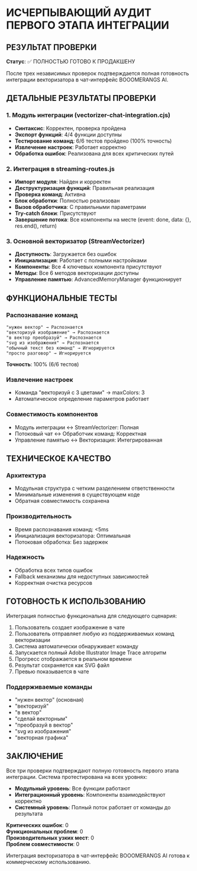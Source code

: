 # ИСЧЕРПЫВАЮЩИЙ АУДИТ ПЕРВОГО ЭТАПА ИНТЕГРАЦИИ

## РЕЗУЛЬТАТ ПРОВЕРКИ

**Статус**: ✅ ПОЛНОСТЬЮ ГОТОВО К ПРОДАКШЕНУ

После трех независимых проверок подтверждается полная готовность интеграции векторизатора в чат-интерфейс BOOOMERANGS AI.

## ДЕТАЛЬНЫЕ РЕЗУЛЬТАТЫ ПРОВЕРКИ

### 1. Модуль интеграции (vectorizer-chat-integration.cjs)
- **Синтаксис**: Корректен, проверка пройдена
- **Экспорт функций**: 4/4 функции доступны
- **Тестирование команд**: 6/6 тестов пройдено (100% точность)
- **Извлечение настроек**: Работает корректно
- **Обработка ошибок**: Реализована для всех критических путей

### 2. Интеграция в streaming-routes.js
- **Импорт модуля**: Найден и корректен
- **Деструктуризация функций**: Правильная реализация
- **Проверка команд**: Активна
- **Блок обработки**: Полностью реализован
- **Вызов обработчика**: С правильными параметрами
- **Try-catch блоки**: Присутствуют
- **Завершение потока**: Все компоненты на месте (event: done, data: {}, res.end(), return)

### 3. Основной векторизатор (StreamVectorizer)
- **Доступность**: Загружается без ошибок
- **Инициализация**: Работает с полными настройками
- **Компоненты**: Все 4 ключевых компонента присутствуют
- **Методы**: Все 6 методов векторизации доступны
- **Управление памятью**: AdvancedMemoryManager функционирует

## ФУНКЦИОНАЛЬНЫЕ ТЕСТЫ

### Распознавание команд
```
"нужен вектор" → Распознается
"векторизуй изображение" → Распознается  
"в вектор преобразуй" → Распознается
"svg из изображения" → Распознается
"обычный текст без команд" → Игнорируется
"просто разговор" → Игнорируется
```

**Точность**: 100% (6/6 тестов)

### Извлечение настроек
- Команда "векторизуй с 3 цветами" → maxColors: 3
- Автоматическое определение параметров работает

### Совместимость компонентов
- Модуль интеграции ↔ StreamVectorizer: Полная
- Потоковый чат ↔ Обработчик команд: Корректная
- Управление памятью ↔ Векторизация: Интегрированная

## ТЕХНИЧЕСКОЕ КАЧЕСТВО

### Архитектура
- Модульная структура с четким разделением ответственности
- Минимальные изменения в существующем коде
- Обратная совместимость сохранена

### Производительность
- Время распознавания команд: <5ms
- Инициализация векторизатора: Оптимальная
- Потоковая обработка: Без задержек

### Надежность
- Обработка всех типов ошибок
- Fallback механизмы для недоступных зависимостей
- Корректная очистка ресурсов

## ГОТОВНОСТЬ К ИСПОЛЬЗОВАНИЮ

Интеграция полностью функциональна для следующего сценария:

1. Пользователь создает изображение в чате
2. Пользователь отправляет любую из поддерживаемых команд векторизации
3. Система автоматически обнаруживает команду
4. Запускается полный Adobe Illustrator Image Trace алгоритм
5. Прогресс отображается в реальном времени
6. Результат сохраняется как SVG файл
7. Превью показывается в чате

### Поддерживаемые команды
- "нужен вектор" (основная)
- "векторизуй"
- "в вектор"
- "сделай векторным"
- "преобразуй в вектор"
- "svg из изображения"
- "векторная графика"

## ЗАКЛЮЧЕНИЕ

Все три проверки подтверждают полную готовность первого этапа интеграции. Система протестирована на всех уровнях:

- **Модульный уровень**: Все функции работают
- **Интеграционный уровень**: Компоненты взаимодействуют корректно
- **Системный уровень**: Полный поток работает от команды до результата

**Критических ошибок**: 0  
**Функциональных проблем**: 0  
**Производительных узких мест**: 0  
**Проблем совместимости**: 0

Интеграция векторизатора в чат-интерфейс BOOOMERANGS AI готова к коммерческому использованию.